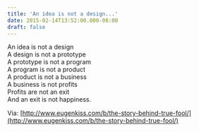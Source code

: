 ```yaml
---
title: 'An idea is not a design...'
date: 2015-02-14T13:52:00.000-08:00
draft: false
---
```


An idea is not a design  
A design is not a prototype  
A prototype is not a program  
A program is not a product  
A product is not a business  
A business is not profits  
Profits are not an exit  
And an exit is not happiness.  
  
Via: [http://www.eugenkiss.com/b/the-story-behind-true-fool/](http://www.eugenkiss.com/b/the-story-behind-true-fool/)